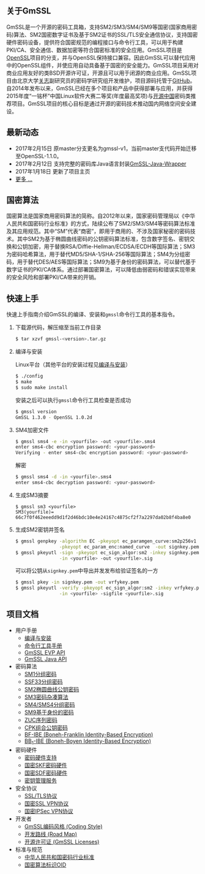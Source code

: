 ## 关于GmSSL

GmSSL是一个开源的密码工具箱，支持SM2/SM3/SM4/SM9等国密(国家商用密码)算法、SM2国密数字证书及基于SM2证书的SSL/TLS安全通信协议，支持国密硬件密码设备，提供符合国密规范的编程接口与命令行工具，可以用于构建PKI/CA、安全通信、数据加密等符合国密标准的安全应用。GmSSL项目是[OpenSSL](https://www.openssl.org)项目的分支，并与OpenSSL保持接口兼容。因此GmSSL可以替代应用中的OpenSSL组件，并使应用自动具备基于国密的安全能力。GmSSL项目采用对商业应用友好的类BSD开源许可证，开源且可以用于闭源的商业应用。GmSSL项目由北京大学[关志](http://infosec.pku.edu.cn/~guanzhi/)副研究员的密码学研究组开发维护，项目源码托管于[GitHub](https://github.com/guanzhi/GmSSL)。自2014年发布以来，GmSSL已经在多个项目和产品中获得部署与应用，并获得2015年度“一铭杯”中国Linux软件大赛二等奖(年度最高奖项)与[开源中国](https://www.oschina.net/p/GmSSL)密码类推荐项目。GmSSL项目的核心目标是通过开源的密码技术推动国内网络空间安全建设。

## 最新动态

- 2017年2月15日 原master分支更名为gmssl-v1，当前master支代码开始迁移至OpenSSL-1.1.0。
- 2017年2月12日 支持完整的密码库Java语言封装[GmSSL-Java-Wrapper](http://gmssl.org/docs/java-api.html)
- 2017年1月18日 更新了项目主页
- [更多 ...](http://gmssl.org/docs/changelog.html)

## 国密算法

国密算法是国家商用密码算法的简称。自2012年以来，国家密码管理局以《中华人民共和国密码行业标准》的方式，陆续公布了SM2/SM3/SM4等密码算法标准及其应用规范。其中“SM”代表“商密”，即用于商用的、不涉及国家秘密的密码技术。其中SM2为基于椭圆曲线密码的公钥密码算法标准，包含数字签名、密钥交换和公钥加密，用于替换RSA/Diffie-Hellman/ECDSA/ECDH等国际算法；SM3为密码哈希算法，用于替代MD5/SHA-1/SHA-256等国际算法；SM4为分组密码，用于替代DES/AES等国际算法；SM9为基于身份的密码算法，可以替代基于数字证书的PKI/CA体系。通过部署国密算法，可以降低由弱密码和错误实现带来的安全风险和部署PKI/CA带来的开销。

## 快速上手

快速上手指南介绍GmSSL的编译、安装和`gmssl`命令行工具的基本指令。

1. 下载源代码，解压缩至当前工作目录

   ```sh
   $ tar xzvf gmssl-<version>.tar.gz
   ```

2. 编译与安装

   Linux平台（其他平台的安装过程见[编译与安装](http://gmssl.org)）

   ```sh
   $ ./config
   $ make
   $ sudo make install
   ```

   安装之后可以执行`gmssl`命令行工具检查是否成功

   ```sh
   $ gmssl version
   GmSSL 1.3.0 - OpenSSL 1.0.2d
   ```

3. SM4加密文件

   ```sh
   $ gmssl sms4 -e -in <yourfile> -out <yourfile>.sms4
   enter sms4-cbc encryption password: <your-password>
   Verifying - enter sms4-cbc encryption password: <your-password>
   ```

   解密

   ```sh
   $ gmssl sms4 -d -in <yourfile>.sms4
   enter sms4-cbc decryption password: <your-password>
   ```

4. 生成SM3摘要

   ```
   $ gmssl sm3 <yourfile>
   SM3(yourfile)= 66c7f0f462eeedd9d1f2d46bdc10e4e24167c4875cf2f7a2297da02b8f4ba8e0
   ```

5. 生成SM2密钥并签名

   ```sh
   $ gmssl genpkey -algorithm EC -pkeyopt ec_paramgen_curve:sm2p256v1 \
                   -pkeyopt ec_param_enc:named_curve  -out signkey.pem
   $ gmssl pkeyutl -sign -pkeyopt ec_sign_algor:sm2 -inkey signkey.pem \
                   -in <yourfile> -out <yourfile>.sig
   ```

   可以将公钥从`signkey.pem`中导出并发发布给验证签名的一方

   ```sh
   $ gmssl pkey -in signkey.pem -out vrfykey.pem
   $ gmssl pkeyutl -verify -pkeyopt ec_sign_algor:sm2 -inkey vrfykey.pem \
                   -in <yourfile> -sigfile <yourfile>.sig
   ```


## 项目文档

- 用户手册
   * [编译与安装](http://gmssl.org/docs/install.html)
   * [命令行工具手册](http://gmssl.org/docs/commands.html)
   * [GmSSL EVP API](http://gmssl.org/docs/evp-api.html)
   * [GmSSL Java API](http://gmssl.org/docs/java-api.html)
- 密码算法
   * [SM1分组密码](http://gmssl.org/docs/sm1.html)
   * [SSF33分组密码](http://gmssl.org/docs/ssf33.html)
   * [SM2椭圆曲线公钥密码](http://gmssl.org/docs/sm2.html)
   * [SM3密码杂凑算法](http://gmssl.org/docs/sm3.html)
   * [SM4/SMS4分组密码](http://gmssl.org/docs/sm4.html)
   * [SM9基于身份的密码](http://gmssl.org/docs/sm9.html)
   * [ZUC序列密码](http://gmssl.org/docs/zuc.html)
   * [CPK组合公钥密码](http://gmssl.org/docs/cpk.html)
   * [BF-IBE (Boneh-Franklin Identity-Based Encryption)](http://gmssl.org/docs/bfibe.html)
   * [BB<sub>1</sub>-IBE (Boneh-Boyen Identity-Based Encryption)](http://gmssl.org/docs/bb1ibe.html)
- 密码硬件
   * [密码硬件支持](http://gmssl.org/docs/crypto-devices.html)
   * [国密SKF密码硬件](http://gmssl.org/docs/skf.html)
   * [国密SDF密码硬件](http://gmssl.org/docs/sdf.html)
   * [密钥管理服务](http://gmssl.org/docs/keyservice.html)
- 安全协议
   * [SSL/TLS协议](http://gmssl.org/docs/ssl.html)
   * [国密SSL VPN协议](http://gmssl.org/docs/sslvpn.html)
   * [国密IPSec VPN协议](http://gmssl.org/docs/ipsecvpn.html)
- 开发者
   * [GmSSL编码风格 (Coding Style)](http://gmssl.org/docs/gmssl-coding-style.html)
   * [开发路线 (Road Map)](http://gmssl.org/docs/roadmap.html)
   * [开源许可证 (GmSSL Licenses)](http://gmssl.org/docs/licenses.html)
- 标准与规范
   * [中华人民共和国密码行业标准](http://gmssl.org/docs/standards.html)
   * [国密算法标识OID](http://gmssl.org/docs/oid.html)
